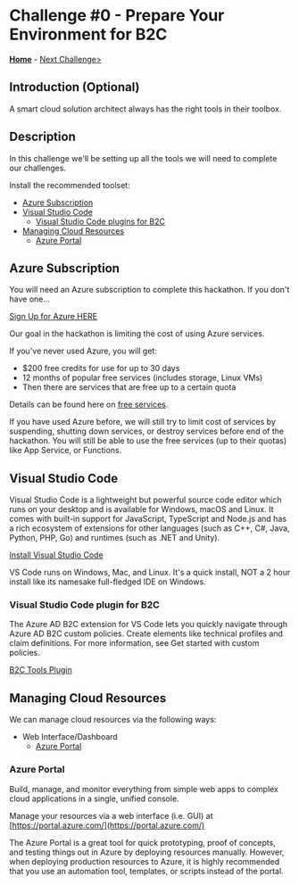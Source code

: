 # Challenge \#0 - Prepare Your Environment for B2C

**[Home](../readme.md)** - [Next Challenge>](./01-provision-b2c.md)

## Introduction (Optional)

A smart cloud solution architect always has the right tools in their toolbox.

## Description

In this challenge we'll be setting up all the tools we will need to complete our challenges.

Install the recommended toolset:

- [Azure Subscription](#azure-subscription)
- [Visual Studio Code](#visual-studio-code)
  - [Visual Studio Code plugins for B2C](#visual-studio-code-plugins-for-arm-templates)
- [Managing Cloud Resources](#managing-cloud-resources)
  - [Azure Portal](#azure-portal)

## Azure Subscription

You will need an Azure subscription to complete this hackathon. If you don't have one...

[Sign Up for Azure HERE](https://azure.microsoft.com/en-us/free/)

Our goal in the hackathon is limiting the cost of using Azure services.

If you've never used Azure, you will get:

- \$200 free credits for use for up to 30 days
- 12 months of popular free services (includes storage, Linux VMs)
- Then there are services that are free up to a certain quota

Details can be found here on [free services](https://azure.microsoft.com/en-us/free/).

If you have used Azure before, we will still try to limit cost of services by suspending, shutting down services, or destroy services before end of the hackathon. You will still be able to use the free services (up to their quotas) like App Service, or Functions.

## Visual Studio Code

Visual Studio Code is a lightweight but powerful source code editor which runs on your desktop and is available for Windows, macOS and Linux. It comes with built-in support for JavaScript, TypeScript and Node.js and has a rich ecosystem of extensions for other languages (such as C++, C#, Java, Python, PHP, Go) and runtimes (such as .NET and Unity).

[Install Visual Studio Code](https://code.visualstudio.com/)

VS Code runs on Windows, Mac, and Linux. It's a quick install, NOT a 2 hour install like its namesake full-fledged IDE on Windows.

### Visual Studio Code plugin for B2C

The Azure AD B2C extension for VS Code lets you quickly navigate through Azure AD B2C custom policies. Create elements like technical profiles and claim definitions. For more information, see Get started with custom policies.

[B2C Tools Plugin](https://marketplace.visualstudio.com/items?itemName=AzureADB2CTools.aadb2c)

## Managing Cloud Resources

We can manage cloud resources via the following ways:

- Web Interface/Dashboard
  - [Azure Portal](https://portal.azure.com/)

### Azure Portal

Build, manage, and monitor everything from simple web apps to complex cloud applications in a single, unified console.

Manage your resources via a web interface (i.e. GUI) at [https://portal.azure.com/](https://portal.azure.com/)

The Azure Portal is a great tool for quick prototyping, proof of concepts, and testing things out in Azure by deploying resources manually. However, when deploying production resources to Azure, it is highly recommended that you use an automation tool, templates, or scripts instead of the portal.
